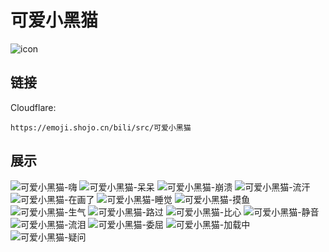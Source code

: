 # 可爱小黑猫
![icon](https://emoji.shojo.cn/bili/src/可爱小黑猫/icon.png)
## 链接
Cloudflare:
```
https://emoji.shojo.cn/bili/src/可爱小黑猫
```
## 展示
![可爱小黑猫-嗨](https://emoji.shojo.cn/bili/src/可爱小黑猫/可爱小黑猫-嗨.png)
![可爱小黑猫-呆呆](https://emoji.shojo.cn/bili/src/可爱小黑猫/可爱小黑猫-呆呆.png)
![可爱小黑猫-崩溃](https://emoji.shojo.cn/bili/src/可爱小黑猫/可爱小黑猫-崩溃.png)
![可爱小黑猫-流汗](https://emoji.shojo.cn/bili/src/可爱小黑猫/可爱小黑猫-流汗.png)
![可爱小黑猫-在画了](https://emoji.shojo.cn/bili/src/可爱小黑猫/可爱小黑猫-在画了.png)
![可爱小黑猫-睡觉](https://emoji.shojo.cn/bili/src/可爱小黑猫/可爱小黑猫-睡觉.png)
![可爱小黑猫-摸鱼](https://emoji.shojo.cn/bili/src/可爱小黑猫/可爱小黑猫-摸鱼.png)
![可爱小黑猫-生气](https://emoji.shojo.cn/bili/src/可爱小黑猫/可爱小黑猫-生气.png)
![可爱小黑猫-路过](https://emoji.shojo.cn/bili/src/可爱小黑猫/可爱小黑猫-路过.png)
![可爱小黑猫-比心](https://emoji.shojo.cn/bili/src/可爱小黑猫/可爱小黑猫-比心.png)
![可爱小黑猫-静音](https://emoji.shojo.cn/bili/src/可爱小黑猫/可爱小黑猫-静音.png)
![可爱小黑猫-流泪](https://emoji.shojo.cn/bili/src/可爱小黑猫/可爱小黑猫-流泪.png)
![可爱小黑猫-委屈](https://emoji.shojo.cn/bili/src/可爱小黑猫/可爱小黑猫-委屈.png)
![可爱小黑猫-加载中](https://emoji.shojo.cn/bili/src/可爱小黑猫/可爱小黑猫-加载中.png)
![可爱小黑猫-疑问](https://emoji.shojo.cn/bili/src/可爱小黑猫/可爱小黑猫-疑问.png)

